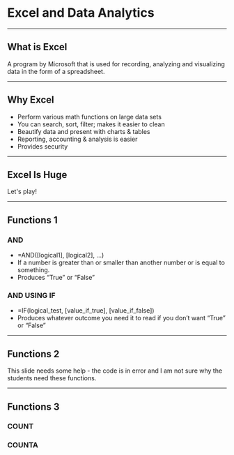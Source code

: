 # Excel and Data Analytics

---

## What is Excel

A program by Microsoft that is used for recording, analyzing and visualizing data in the form of a spreadsheet.

---

## Why Excel

- Perform various math functions on large data sets
- You can search, sort, filter; makes it easier to clean
- Beautify data and present with charts & tables
- Reporting, accounting & analysis is easier
- Provides security

---

## Excel Is Huge

Let's play!

---

## Functions 1

### AND

- =AND([logical1], [logical2], ...)
- If a number is greater than or smaller than another number or is equal to something.
- Produces “True” or “False”

### AND USING IF

- =IF(logical_test, [value_if_true], [value_if_false])
- Produces whatever outcome you need it to read if you don’t want “True” or “False”


---

## Functions 2

This slide needs some help - the code is in error and I am not sure why the students need these functions. 

---

## Functions 3

### COUNT


### COUNTA



